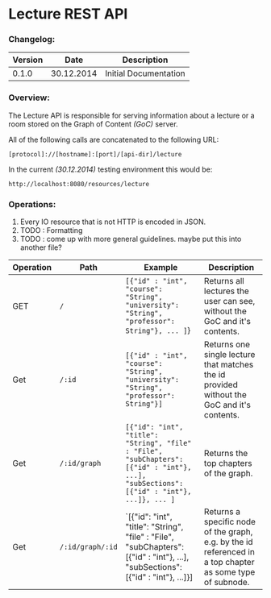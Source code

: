 # Lecture REST API

### Changelog:

|Version|Date|Description|
|-------|----|-----------|
|0.1.0|30.12.2014|Initial Documentation|

### Overview:

The Lecture API is responsible for serving information about a lecture or a room stored on the Graph of Content _(GoC)_ server.

All of the following calls are concatenated to the following URL:
```
[protocol]://[hostname]:[port]/[api-dir]/lecture
```  
In the current _(30.12.2014)_ testing environment this would be:
```
http://localhost:8080/resources/lecture
```

### Operations:

1. Every IO resource that is not HTTP is encoded in JSON.
2. TODO : Formatting
3. TODO : come up with more general guidelines. maybe put this into another file?

|Operation|Path|Example|Description|
|---------|----|-------|-----------|
|GET|`/`|`[{"id" : "int", "course": "String", "university": "String", "professor": String"}, ... ]`} |Returns all lectures the user can see, without the GoC and it's contents.|
|Get|`/:id`|`[{"id" : "int", "course": "String", "university": "String", "professor": String"}]`|Returns one single lecture that matches  the id provided without the GoC and it's contents.|
|Get|`/:id/graph`|`[{"id": "int", "title": "String", "file" : "File", "subChapters": [{"id" : "int"}, ...], "subSections": [{"id" : "int"}, ...]}, ... ]`|Returns the top chapters of the graph.|
|Get|`/:id/graph/:id`|`[{"id": "int", "title": "String", "file" : "File", "subChapters": [{"id" : "int"}, ...], "subSections": [{"id" : "int"}, ...]}]|Returns a specific node of the graph, e.g. by the id referenced in a top chapter as some type of subnode.|
